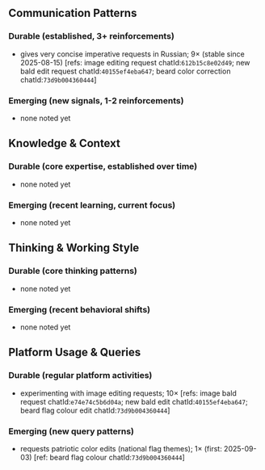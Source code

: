 ## Communication Patterns
### Durable (established, 3+ reinforcements)
- gives very concise imperative requests in Russian; 9× (stable since 2025-08-15) [refs: image editing request chatId:`612b15c8e02d49`; new bald edit request chatId:`40155ef4eba647`; beard color correction chatId:`73d9b004360444`]

### Emerging (new signals, 1-2 reinforcements)
- none noted yet

## Knowledge & Context
### Durable (core expertise, established over time)
- none noted yet

### Emerging (recent learning, current focus)
- none noted yet

## Thinking & Working Style
### Durable (core thinking patterns)
- none noted yet

### Emerging (recent behavioral shifts)
- none noted yet

## Platform Usage & Queries
### Durable (regular platform activities)
- experimenting with image editing requests; 10× [refs: image bald request chatId:`e74e74c5b6d04a`; new bald edit chatId:`40155ef4eba647`; beard flag colour edit chatId:`73d9b004360444`]

### Emerging (new query patterns)
- requests patriotic color edits (national flag themes); 1× (first: 2025-09-03) [ref: beard flag colour chatId:`73d9b004360444`]